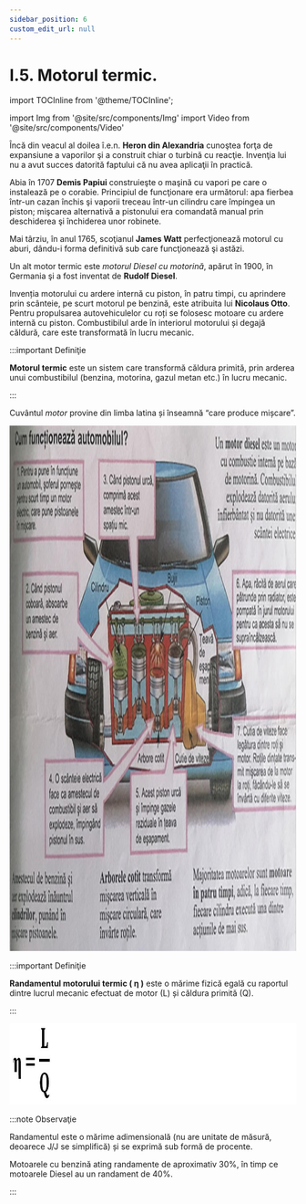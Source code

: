```yaml
---
sidebar_position: 6
custom_edit_url: null
---
```


# I.5. Motorul termic. 



import TOCInline from '@theme/TOCInline';

<TOCInline toc={toc} />



import Img from '@site/src/components/Img'
import Video from '@site/src/components/Video'




Încă din veacul al doilea î.e.n. **Heron din Alexandria** cunoştea forţa de expansiune a vaporilor şi a construit chiar o turbină cu reacţie. Invenţia lui nu a avut succes datorită faptului că nu avea aplicaţii în practică.

Abia în 1707 **Demis Papiui** construieşte o maşină cu vapori pe care o instalează pe o corabie. Principiul de funcţionare era următorul: apa fierbea într-un cazan închis şi vaporii treceau într-un cilindru care împingea un piston; mişcarea alternativă a pistonului era comandată manual prin deschiderea şi închiderea unor robinete.

Mai târziu, în anul 1765, scoţianul **James Watt** perfecţionează motorul cu aburi, dându-i forma definitivă sub care funcţionează şi astăzi.	     

Un alt motor termic este _motorul Diesel cu motorină_, apărut în 1900, în Germania şi a fost inventat de **Rudolf Diesel**.
 
Invenția motorului cu ardere internă cu piston, în patru timpi, cu aprindere prin scânteie, pe scurt motorul pe benzină, este atribuita lui **Nicolaus Otto**. Pentru propulsarea autovehiculelor cu roți se folosesc motoare cu ardere internă cu piston. Combustibilul arde în interiorul motorului și degajă căldură, care este transformată în lucru mecanic.



:::important Definiţie 

**Motorul termic** este un sistem care transformă căldura primită, prin arderea unui combustibilul (benzina, motorina, gazul metan etc.) în lucru mecanic.   

:::


Cuvântul _motor_ provine din limba latina și înseamnă “care produce mișcare”.


<Img className="img-responsive4" src="fizica/clasa8/capitolul1/1_5_0_Poza1_Motorul-Termic.jpg" width="1280" height="921" />




:::important Definiţie 

**Randamentul motorului termic ( η )** este o mărime fizică egală cu raportul dintre lucrul mecanic efectuat de motor (L) și căldura primită (Q).   

:::


<Img className="img-responsive4" src="fizica/clasa8/capitolul1/1_5_0_Poza2_FormulaRandamentuluiMotoruluiTermic.jpg" width="1000" height="142" />


:::note Observaţie

Randamentul este o mărime adimensională (nu are unitate de măsură, deoarece J/J se simplifică) și se exprimă sub formă de procente.  

Motoarele cu benzină ating randamente de aproximativ 30%, în timp ce motoarele Diesel au un randament de 40%. 

:::


<br></br>
<br></br>

